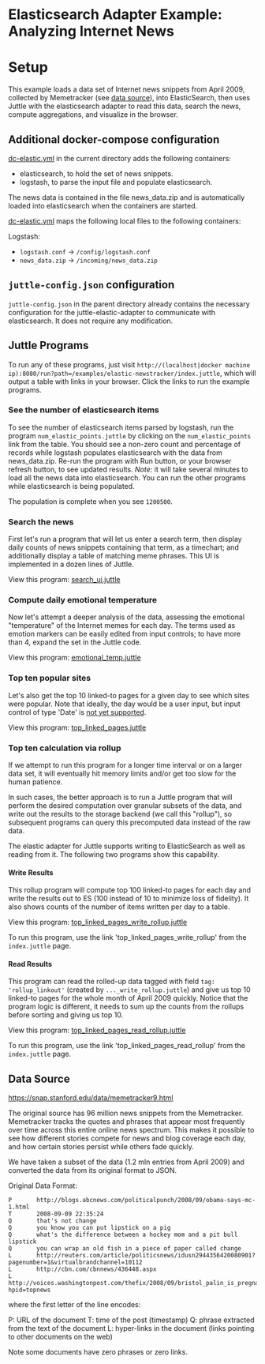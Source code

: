 # Elasticsearch Adapter Example: Analyzing Internet News

# Setup

This example loads a data set of Internet news snippets from April 2009, collected by Memetracker (see [data source](#data-source)), into ElasticSearch, then uses Juttle with the elasticsearch adapter to read this data, search the news, compute aggregations, and visualize in the browser.

## Additional docker-compose configuration

[dc-elastic.yml](./dc-elastic.yml) in the current directory adds the following containers:

- elasticsearch, to hold the set of news snippets.
- logstash, to parse the input file and populate elasticsearch.

The news data is contained in the file news_data.zip and is
automatically loaded into elasticsearch when the containers are
started.

[dc-elastic.yml](./dc-elastic.yml) maps the following local files to the following containers:

Logstash:
- ``logstash.conf`` -> ``/config/logstash.conf``
- ``news_data.zip`` -> ``/incoming/news_data.zip``

## ``juttle-config.json`` configuration

``juttle-config.json`` in the parent directory already contains the necessary configuration for the juttle-elastic-adapter to communicate with elasticsearch. It does not require any modification.

## Juttle Programs

To run any of these programs, just visit
``http://(localhost|docker machine ip):8080/run?path=/examples/elastic-newstracker/index.juttle``, which will output a
table with links in your browser. Click the links to run the example
programs.

### See the number of elasticsearch items

To see the number of elasticsearch items parsed by logstash, run the
program ``num_elastic_points.juttle`` by clicking on the
``num_elastic_points`` link from the table. You should see a non-zero
count and percentage of records while logstash populates elasticsearch
with the data from news_data.zip. Re-run the program with Run button,
or your browser refresh button, to see updated results. *Note:* it
will take several minutes to load all the news data into
elasticsearch. You can run the other programs while elasticsearch is
being populated.

The population is complete when you see ``1200500``.

### Search the news

First let's run a program that will let us enter a search term, then display daily counts of news snippets containing that term, as a timechart; and additionally display a table of matching meme phrases. This UI is implemented in a dozen lines of Juttle.

View this program: [search_ui.juttle](./search_ui.juttle)

### Compute daily emotional temperature

Now let's attempt a deeper analysis of the data, assessing the emotional "temperature" of the Internet memes for each day. The terms used as emotion markers can be easily edited from input controls; to have more than 4, expand the set in the Juttle code.

View this program: [emotional_temp.juttle](./emotional_temp.juttle)

### Top ten popular sites

Let's also get the top 10 linked-to pages for a given day to see which sites were popular. Note that ideally, the day would be a user input, but input control of type 'Date' is [not yet supported](https://github.com/juttle/juttle/issues/50).

View this program: [top_linked_pages.juttle](./top_linked_pages.juttle)

### Top ten calculation via rollup

If we attempt to run this program for a longer time interval or on a larger data set, it will eventually hit memory limits and/or get too slow for the human patience.

In such cases, the better approach is to run a Juttle program that will perform the desired computation over granular subsets of the data, and write out the results to the storage backend (we call this "rollup"), so subsequent programs can query this precomputed data instead of the raw data.

The elastic adapter for Juttle supports writing to ElasticSearch as well as reading from it. The following two programs show this capability.

#### Write Results

This rollup program will compute top 100 linked-to pages for each day and write the results out to ES (100 instead of 10 to minimize loss of fidelity). It also shows counts of the number of items written per day to a table.

View this program: [top_linked_pages_write_rollup.juttle](./top_linked_pages_write_rollup.juttle)

To run this program, use the link 'top_linked_pages_write_rollup' from the ``index.juttle`` page.

#### Read Results

This program can read the rolled-up data tagged with field `tag: 'rollup_linkout'` (created by ``..._write_rollup.juttle``)
and give us top 10 linked-to pages for the whole month of April 2009 quickly. Notice that the program logic is different, it needs to sum up the counts from the rollups before sorting and giving us top 10.

View this program: [top_linked_pages_read_rollup.juttle](./top_linked_pages_read_rollup.juttle)

To run this program, use the link 'top_linked_pages_read_rollup' from the ``index.juttle`` page.

## Data Source

https://snap.stanford.edu/data/memetracker9.html

The original source has 96 million news snippets from the Memetracker. Memetracker tracks the quotes and phrases that appear most frequently over time across this entire online news spectrum. This makes it possible to see how different stories compete for news and blog coverage each day, and how certain stories persist while others fade quickly.

We have taken a subset of the data (1.2 mln entries from April 2009) and converted the data from its original format to JSON.

Original Data Format:
```
P       http://blogs.abcnews.com/politicalpunch/2008/09/obama-says-mc-1.html
T       2008-09-09 22:35:24
Q       that's not change
Q       you know you can put lipstick on a pig
Q       what's the difference between a hockey mom and a pit bull lipstick
Q       you can wrap an old fish in a piece of paper called change
L       http://reuters.com/article/politicsnews/idusn2944356420080901?pagenumber=1&virtualbrandchannel=10112
L       http://cbn.com/cbnnews/436448.aspx
L       http://voices.washingtonpost.com/thefix/2008/09/bristol_palin_is_pregnant.html?hpid=topnews
```
where the first letter of the line encodes:

P: URL of the document
T: time of the post (timestamp)
Q: phrase extracted from the text of the document
L: hyper-links in the document (links pointing to other documents on the web)

Note some documents have zero phrases or zero links.

